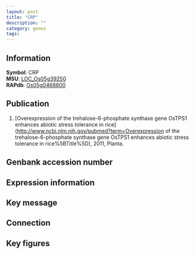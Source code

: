 ```yaml
---
layout: post
title: "CRP"
description: ""
category: genes
tags: 
---
```


## Information
__Symbol__: CRP  
__MSU__: [LOC_Os05g39250](http://rice.plantbiology.msu.edu/cgi-bin/ORF_infopage.cgi?orf=LOC_Os05g39250)  
__RAPdb__: [Os05g0468800](http://rapdb.dna.affrc.go.jp/viewer/gbrowse_details/irgsp1?name=Os05g0468800)  

## Publication
1. [Overexpression of the trehalose-6-phosphate synthase gene OsTPS1 enhances abiotic stress tolerance in rice](http://www.ncbi.nlm.nih.gov/pubmed?term=Overexpression of the trehalose-6-phosphate synthase gene OsTPS1 enhances abiotic stress tolerance in rice%5BTitle%5D), 2011, Planta.

## Genbank accession number

## Expression information

## Key message

## Connection

## Key figures


